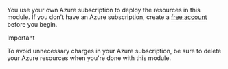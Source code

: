 You use your own Azure subscription to deploy the resources in this module. If you don't have an Azure subscription, create a [free account](https://azure.microsoft.com/free/dotnet/?azure-portal=true) before you begin.

> [!IMPORTANT]
> To avoid unnecessary charges in your Azure subscription, be sure to delete your Azure resources when you're done with this module.

